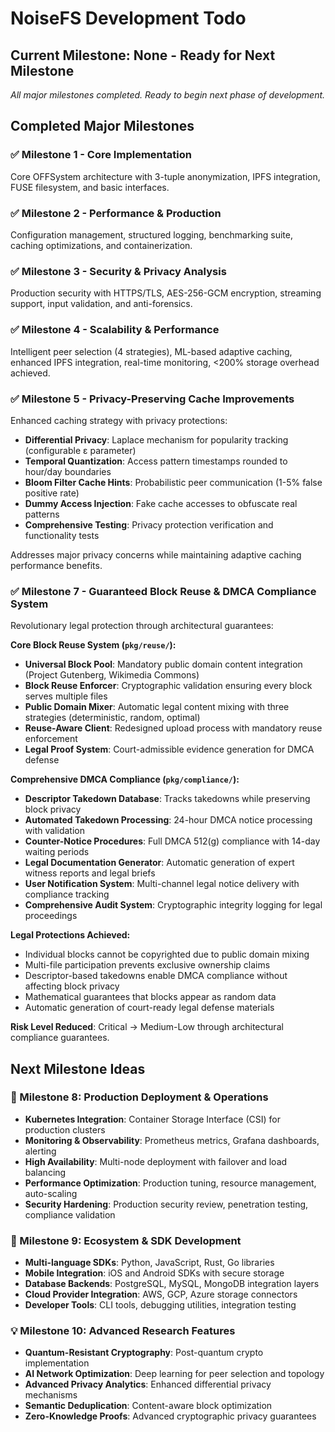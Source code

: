# NoiseFS Development Todo

## Current Milestone: None - Ready for Next Milestone

*All major milestones completed. Ready to begin next phase of development.*

## Completed Major Milestones

### ✅ Milestone 1 - Core Implementation
Core OFFSystem architecture with 3-tuple anonymization, IPFS integration, FUSE filesystem, and basic interfaces.

### ✅ Milestone 2 - Performance & Production
Configuration management, structured logging, benchmarking suite, caching optimizations, and containerization.

### ✅ Milestone 3 - Security & Privacy Analysis
Production security with HTTPS/TLS, AES-256-GCM encryption, streaming support, input validation, and anti-forensics.

### ✅ Milestone 4 - Scalability & Performance
Intelligent peer selection (4 strategies), ML-based adaptive caching, enhanced IPFS integration, real-time monitoring, <200% storage overhead achieved.

### ✅ Milestone 5 - Privacy-Preserving Cache Improvements
Enhanced caching strategy with privacy protections:
- **Differential Privacy**: Laplace mechanism for popularity tracking (configurable ε parameter)
- **Temporal Quantization**: Access pattern timestamps rounded to hour/day boundaries
- **Bloom Filter Cache Hints**: Probabilistic peer communication (1-5% false positive rate)
- **Dummy Access Injection**: Fake cache accesses to obfuscate real patterns
- **Comprehensive Testing**: Privacy protection verification and functionality tests

Addresses major privacy concerns while maintaining adaptive caching performance benefits.

### ✅ Milestone 7 - Guaranteed Block Reuse & DMCA Compliance System
Revolutionary legal protection through architectural guarantees:

**Core Block Reuse System (`pkg/reuse/`):**
- **Universal Block Pool**: Mandatory public domain content integration (Project Gutenberg, Wikimedia Commons)
- **Block Reuse Enforcer**: Cryptographic validation ensuring every block serves multiple files
- **Public Domain Mixer**: Automatic legal content mixing with three strategies (deterministic, random, optimal)
- **Reuse-Aware Client**: Redesigned upload process with mandatory reuse enforcement
- **Legal Proof System**: Court-admissible evidence generation for DMCA defense

**Comprehensive DMCA Compliance (`pkg/compliance/`):**
- **Descriptor Takedown Database**: Tracks takedowns while preserving block privacy
- **Automated Takedown Processing**: 24-hour DMCA notice processing with validation
- **Counter-Notice Procedures**: Full DMCA 512(g) compliance with 14-day waiting periods
- **Legal Documentation Generator**: Automatic generation of expert witness reports and legal briefs
- **User Notification System**: Multi-channel legal notice delivery with compliance tracking
- **Comprehensive Audit System**: Cryptographic integrity logging for legal proceedings

**Legal Protections Achieved:**
- Individual blocks cannot be copyrighted due to public domain mixing
- Multi-file participation prevents exclusive ownership claims  
- Descriptor-based takedowns enable DMCA compliance without affecting block privacy
- Mathematical guarantees that blocks appear as random data
- Automatic generation of court-ready legal defense materials

**Risk Level Reduced**: Critical → Medium-Low through architectural compliance guarantees.

## Next Milestone Ideas

### 🚀 Milestone 8: Production Deployment & Operations
- **Kubernetes Integration**: Container Storage Interface (CSI) for production clusters
- **Monitoring & Observability**: Prometheus metrics, Grafana dashboards, alerting
- **High Availability**: Multi-node deployment with failover and load balancing  
- **Performance Optimization**: Production tuning, resource management, auto-scaling
- **Security Hardening**: Production security review, penetration testing, compliance validation

### 🔌 Milestone 9: Ecosystem & SDK Development  
- **Multi-language SDKs**: Python, JavaScript, Rust, Go libraries
- **Mobile Integration**: iOS and Android SDKs with secure storage
- **Database Backends**: PostgreSQL, MySQL, MongoDB integration layers
- **Cloud Provider Integration**: AWS, GCP, Azure storage connectors
- **Developer Tools**: CLI tools, debugging utilities, integration testing

### 💡 Milestone 10: Advanced Research Features
- **Quantum-Resistant Cryptography**: Post-quantum crypto implementation
- **AI Network Optimization**: Deep learning for peer selection and topology
- **Advanced Privacy Analytics**: Enhanced differential privacy mechanisms  
- **Semantic Deduplication**: Content-aware block optimization
- **Zero-Knowledge Proofs**: Advanced cryptographic privacy guarantees
